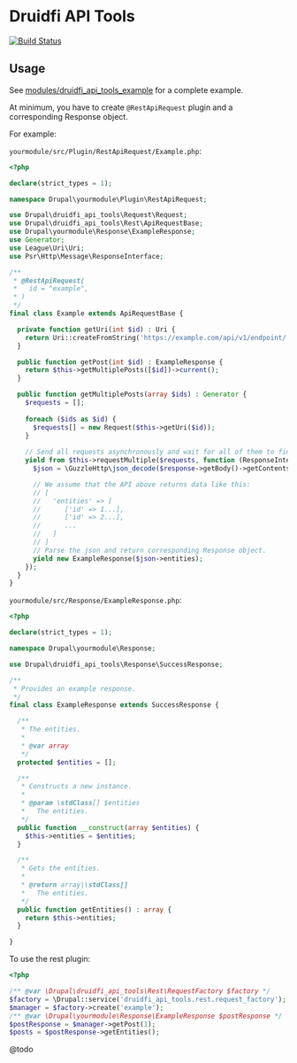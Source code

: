 # Druidfi API Tools

[![Build Status](https://travis-ci.com/druidfi/druidfi_api_tools.svg?branch=8.x-1.x)](https://travis-ci.com/druidfi/druidfi_api_tools)

## Usage

See [modules/druidfi_api_tools_example](modules/druidfi_api_tools_example) for a complete example.

At minimum, you have to create `@RestApiRequest` plugin and a corresponding Response object. 

For example: 

`yourmodule/src/Plugin/RestApiRequest/Example.php`:

```php
<?php

declare(strict_types = 1);

namespace Drupal\yourmodule\Plugin\RestApiRequest;

use Drupal\druidfi_api_tools\Request\Request;
use Drupal\druidfi_api_tools\Rest\ApiRequestBase;
use Drupal\yourmodule\Response\ExampleResponse;
use Generator;
use League\Uri\Uri;
use Psr\Http\Message\ResponseInterface;

/**
 * @RestApiRequest(
 *   id = "example",
 * )
 */
final class Example extends ApiRequestBase {

  private function getUri(int $id) : Uri {
    return Uri::createFromString('https://example.com/api/v1/endpoint/' . $id);
  }

  public function getPost(int $id) : ExampleResponse {
    return $this->getMultiplePosts([$id])->current();
  }

  public function getMultiplePosts(array $ids) : Generator {
    $requests = [];
    
    foreach ($ids as $id) {
      $requests[] = new Request($this->getUri($id));
    }
    
    // Send all requests asynchronously and wait for all of them to finish.
    yield from $this->requestMultiple($requests, function (ResponseInterface $response) {
      $json = \GuzzleHttp\json_decode($response->getBody()->getContents());

      // We assume that the API above returns data like this:
      // [
      //   'entities' => [
      //      ['id' => 1...],
      //      ['id' => 2...],
      //      ...
      //   ]
      // ]
      // Parse the json and return corresponding Response object.
      yield new ExampleResponse($json->entities);
    });
  }
}

```

`yourmodule/src/Response/ExampleResponse.php`:

```php
<?php

declare(strict_types = 1);

namespace Drupal\yourmodule\Response;

use Drupal\druidfi_api_tools\Response\SuccessResponse;

/**
 * Provides an example response.
 */
final class ExampleResponse extends SuccessResponse {

  /**
   * The entities.
   *
   * @var array
   */
  protected $entities = [];

  /**
   * Constructs a new instance.
   *
   * @param \stdClass[] $entities
   *   The entities.
   */
  public function __construct(array $entities) {
    $this->entities = $entities;
  }

  /**
   * Gets the entities.
   *
   * @return array|\stdClass[]
   *   The entities.
   */
  public function getEntities() : array {
    return $this->entities;
  }

}
```

To use the rest plugin:

```php
<?php

/** @var \Drupal\druidfi_api_tools\Rest\RequestFactory $factory */
$factory = \Drupal::service('druidfi_api_tools.rest.request_factory');
$manager = $factory->create('example');
/** @var \Drupal\yourmodule\Response\ExampleResponse $postResponse */
$postResponse = $manager->getPost(1);
$posts = $postResponse->getEntities();
```

@todo

